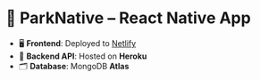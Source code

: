 # 🌲 ParkNative – React Native App

- 🖥 **Frontend**: Deployed to [Netlify](https://parknative.netlify.app/)
- 🔧 **Backend API**: Hosted on **Heroku**
- 🗂️ **Database**: MongoDB **Atlas**


